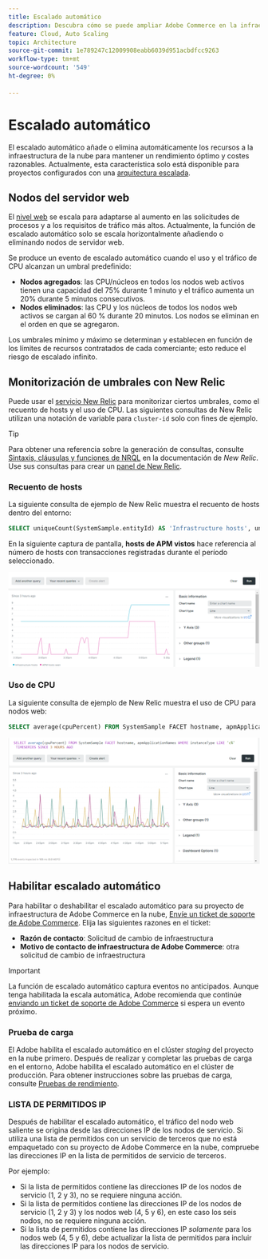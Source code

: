 ```yaml
---
title: Escalado automático
description: Descubra cómo se puede ampliar Adobe Commerce en la infraestructura en la nube para satisfacer las demandas de recursos.
feature: Cloud, Auto Scaling
topic: Architecture
source-git-commit: 1e789247c12009908eabb6039d951acbdfcc9263
workflow-type: tm+mt
source-wordcount: '549'
ht-degree: 0%

---
```


# Escalado automático

El escalado automático añade o elimina automáticamente los recursos a la infraestructura de la nube para mantener un rendimiento óptimo y costes razonables. Actualmente, esta característica solo está disponible para proyectos configurados con una [arquitectura escalada](scaled-architecture.md).

## Nodos del servidor web

El [nivel web](scaled-architecture.md#web-tier) se escala para adaptarse al aumento en las solicitudes de procesos y a los requisitos de tráfico más altos. Actualmente, la función de escalado automático solo se escala horizontalmente añadiendo o eliminando nodos de servidor web.

Se produce un evento de escalado automático cuando el uso y el tráfico de CPU alcanzan un umbral predefinido:

- **Nodos agregados**: las CPU/núcleos en todos los nodos web activos tienen una capacidad del 75% durante 1 minuto y el tráfico aumenta un 20% durante 5 minutos consecutivos.
- **Nodos eliminados**: las CPU y los núcleos de todos los nodos web activos se cargan al 60 % durante 20 minutos. Los nodos se eliminan en el orden en que se agregaron.

Los umbrales mínimo y máximo se determinan y establecen en función de los límites de recursos contratados de cada comerciante; esto reduce el riesgo de escalado infinito.

## Monitorización de umbrales con New Relic

Puede usar el [servicio New Relic](../monitor/new-relic-service.md) para monitorizar ciertos umbrales, como el recuento de hosts y el uso de CPU. Las siguientes consultas de New Relic utilizan una notación de variable para `cluster-id` solo con fines de ejemplo.

>[!TIP]
>
>Para obtener una referencia sobre la generación de consultas, consulte [Sintaxis, cláusulas y funciones de NRQL](https://docs.newrelic.com/docs/query-your-data/nrql-new-relic-query-language/get-started/nrql-syntax-clauses-functions/) en la documentación de _New Relic_.
>Use sus consultas para crear un [panel de New Relic](https://docs.newrelic.com/docs/query-your-data/explore-query-data/dashboards/introduction-dashboards/).

### Recuento de hosts

La siguiente consulta de ejemplo de New Relic muestra el recuento de hosts dentro del entorno:

```sql
SELECT uniqueCount(SystemSample.entityId) AS 'Infrastructure hosts', uniqueCount(Transaction.host) AS 'APM hosts seen' FROM SystemSample, Transaction where (Transaction.appName = 'cluster-id_stg' AND Transaction.transactionType = 'Web') OR SystemSample.apmApplicationNames LIKE '%|cluster-id_stg|%' TIMESERIES SINCE 3 HOURS AGO
```

En la siguiente captura de pantalla, **hosts de APM vistos** hace referencia al número de hosts con transacciones registradas durante el período seleccionado.

![Número de hosts de New Relic](../../assets/new-relic/host-count.png)

### Uso de CPU

La siguiente consulta de ejemplo de New Relic muestra el uso de CPU para nodos web:

```sql
SELECT average(cpuPercent) FROM SystemSample FACET hostname, apmApplicationNames WHERE instanceType LIKE 'c%' TIMESERIES SINCE 3 HOURS AGO
```

![Uso de CPU en los nodos web de New Relic](../../assets/new-relic/web-node-cpu-usage.png)

## Habilitar escalado automático

Para habilitar o deshabilitar el escalado automático para su proyecto de infraestructura de Adobe Commerce en la nube, [Envíe un ticket de soporte de Adobe Commerce](https://experienceleague.adobe.com/docs/commerce-knowledge-base/kb/help-center-guide/magento-help-center-user-guide.html?lang=es#submit-ticket). Elija las siguientes razones en el ticket:

- **Razón de contacto**: Solicitud de cambio de infraestructura
- **Motivo de contacto de infraestructura de Adobe Commerce**: otra solicitud de cambio de infraestructura

>[!IMPORTANT]
>
>La función de escalado automático captura eventos no anticipados. Aunque tenga habilitada la escala automática, Adobe recomienda que continúe [enviando un ticket de soporte de Adobe Commerce](https://experienceleague.adobe.com/docs/commerce-knowledge-base/kb/help-center-guide/magento-help-center-user-guide.html?lang=es#submit-ticket) si espera un evento próximo.

### Prueba de carga

El Adobe habilita el escalado automático en el clúster _staging_ del proyecto en la nube primero. Después de realizar y completar las pruebas de carga en el entorno, Adobe habilita el escalado automático en el clúster de producción. Para obtener instrucciones sobre las pruebas de carga, consulte [Pruebas de rendimiento](../launch/checklist.md#performance-testing).

### LISTA DE PERMITIDOS IP

Después de habilitar el escalado automático, el tráfico del nodo web saliente se origina desde las direcciones IP de los nodos de servicio. Si utiliza una lista de permitidos con un servicio de terceros que no está empaquetado con su proyecto de Adobe Commerce en la nube, compruebe las direcciones IP en la lista de permitidos de servicio de terceros.

Por ejemplo:

- Si la lista de permitidos contiene las direcciones IP de los nodos de servicio (1, 2 y 3), no se requiere ninguna acción.
- Si la lista de permitidos contiene las direcciones IP de los nodos de servicio (1, 2 y 3) y los nodos web (4, 5 y 6), en este caso los seis nodos, no se requiere ninguna acción.
- Si la lista de permitidos contiene las direcciones IP _solamente_ para los nodos web (4, 5 y 6), debe actualizar la lista de permitidos para incluir las direcciones IP para los nodos de servicio.
